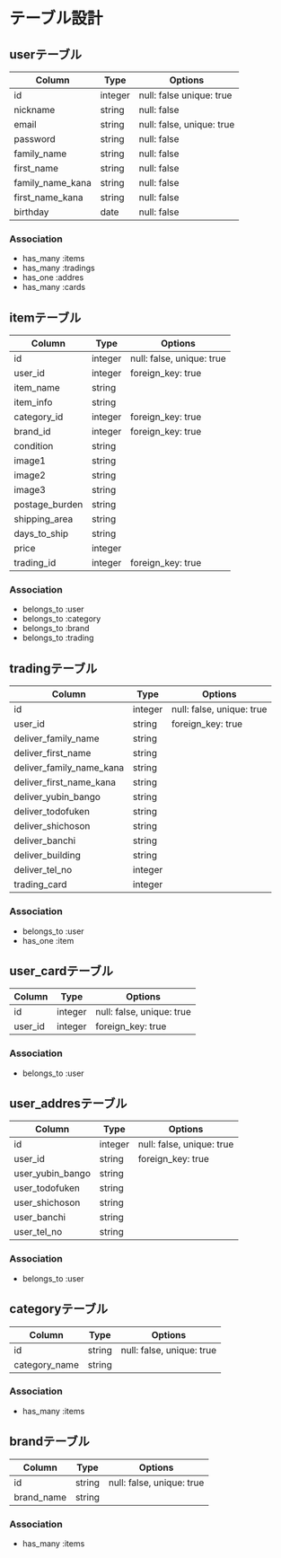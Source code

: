 # テーブル設計

## userテーブル
|Column|Type|Options|
|------|----|-------|
|id|integer|null: false unique: true|
|nickname|string|null: false|
|email|string|null: false, unique: true|
|password|string|null: false|
|family_name|string|null: false|
|first_name|string|null: false|
|family_name_kana|string|null: false|
|first_name_kana|string|null: false|
|birthday|date|null: false|


### Association
- has_many :items
- has_many :tradings
- has_one :addres
- has_many :cards


## itemテーブル
|Column|Type|Options|
|------|----|-------|
|id|integer|null: false, unique: true|
|user_id|integer|foreign_key: true|
|item_name|string|
|item_info|string|
|category_id|integer|foreign_key: true|
|brand_id|integer|foreign_key: true|
|condition|string|
|image1|string|
|image2|string|
|image3|string|
|postage_burden|string|
|shipping_area|string|
|days_to_ship|string|
|price|integer|
|trading_id|integer|foreign_key: true|


### Association
- belongs_to :user
- belongs_to :category
- belongs_to :brand
- belongs_to :trading


## tradingテーブル
|Column|Type|Options|
|------|----|-------|
|id|integer|null: false, unique: true|
|user_id|string|foreign_key: true|
|deliver_family_name|string|
|deliver_first_name|string|
|deliver_family_name_kana|string|
|deliver_first_name_kana|string|
|deliver_yubin_bango|string|
|deliver_todofuken|string|
|deliver_shichoson|string|
|deliver_banchi|string|
|deliver_building|string|
|deliver_tel_no|integer|
|trading_card|integer|

### Association
- belongs_to :user
- has_one :item


## user_cardテーブル
|Column|Type|Options|
|------|----|-------|
|id|integer|null: false, unique: true|
|user_id|integer|foreign_key: true|

### Association
- belongs_to :user

## user_addresテーブル
|Column|Type|Options|
|------|----|-------|
|id|integer|null: false, unique: true|
|user_id|string|foreign_key: true|
|user_yubin_bango|string|
|user_todofuken|string|
|user_shichoson|string|
|user_banchi|string|
|user_tel_no|string|

### Association
- belongs_to :user

## categoryテーブル
|Column|Type|Options|
|------|----|-------|
|id|string|null: false, unique: true|
|category_name|string|

### Association
- has_many :items

## brandテーブル
|Column|Type|Options|
|------|----|-------|
|id|string|null: false, unique: true|
|brand_name|string|

### Association
- has_many :items
